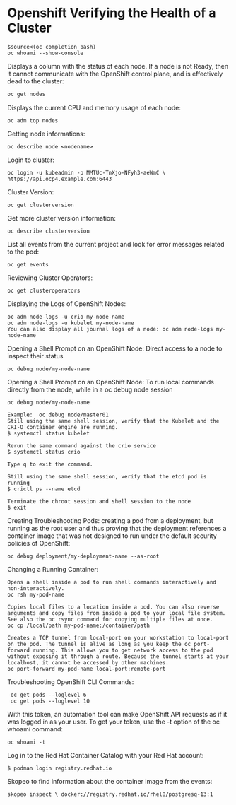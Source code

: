 # Openshift Verifying the Health of a Cluster 
 ```
$source<(oc completion bash)
oc whoami --show-console
```
Displays a column with the status of each node. If a node is not Ready, then it cannot communicate with the OpenShift control plane, and is effectively dead to the cluster:
```bash
oc get nodes 
```

Displays the current CPU and memory usage of each node:
```
oc adm top nodes 
```
Getting node informations:
```
oc describe node <nodename>
```
Login to cluster: 
```
oc login -u kubeadmin -p MMTUc-TnXjo-NFyh3-aeWmC \  https://api.ocp4.example.com:6443
```
Cluster Version:
```
oc get clusterversion 
``` 
Get more cluster version information:
```
oc describe clusterversion
```
List all events from the current project and look for error messages related to the pod:
```
oc get events
```
Reviewing Cluster Operators:
```
oc get clusteroperators 
```
Displaying the Logs of OpenShift Nodes:
```
oc adm node-logs -u crio my-node-name
oc adm node-logs -u kubelet my-node-name
You can also display all journal logs of a node: oc adm node-logs my-node-name
```
Opening a Shell Prompt on an OpenShift Node: Direct access to a node to inspect their status
```
oc debug node/my-node-name
```
Opening a Shell Prompt on an OpenShift Node: To run local commands directly from the node, while in a oc debug node session
```
oc debug node/my-node-name

Example:  oc debug node/master01
Still using the same shell session, verify that the Kubelet and the CRI-O container engine are running. 
$ systemctl status kubelet

Rerun the same command against the crio service
$ systemctl status crio

Type q to exit the command.

Still using the same shell session, verify that the etcd pod is running
$ crictl ps --name etcd

Terminate the chroot session and shell session to the node
$ exit
```
Creating Troubleshooting Pods: creating a pod from a deployment, but running as the root user and thus proving that the deployment references a container image that was not designed to run under the default security policies of OpenShift:
```
oc debug deployment/my-deployment-name --as-root
```
Changing a Running Container:
```
Opens a shell inside a pod to run shell commands interactively and non-interactively.
oc rsh my-pod-name

Copies local files to a location inside a pod. You can also reverse arguments and copy files from inside a pod to your local file system. See also the oc rsync command for copying multiple files at once.
oc cp /local/path my-pod-name:/container/path

Creates a TCP tunnel from local-port on your workstation to local-port on the pod. The tunnel is alive as long as you keep the oc port-forward running. This allows you to get network access to the pod without exposing it through a route. Because the tunnel starts at your localhost, it cannot be accessed by other machines.
oc port-forward my-pod-name local-port:remote-port
```
Troubleshooting OpenShift CLI Commands: 
```
 oc get pods --loglevel 6
 oc get pods --loglevel 10
```
With this token, an automation tool can make OpenShift API requests as if it was logged in as your user. To get your token, use the -t option of the oc whoami command:
```
oc whoami -t
```
Log in to the Red Hat Container Catalog with your Red Hat account:
```
$ podman login registry.redhat.io
```
Skopeo to find information about the container image from the events:
```
skopeo inspect \ docker://registry.redhat.io/rhel8/postgresq-13:1
```
```
```
